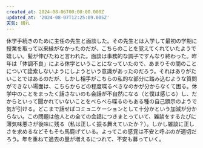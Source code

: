 ```yaml
---
created_at: 2024-08-06T00:00:00.000Z
updated_at: '2024-08-07T12:25:09.005Z'
天気: 晴れ
---
```


休学手続きのために主任の先生と面談した。その先生とは入学して最初の学期に授業を取って以来縁がなかったのだが、こちらのことを覚えてくれていたようで嬉しい。髪が伸びたねと言われた。面談は事務的な調子ですんなり終わった。昨年は「体調不良」による休学ということになっていたので、あまりその間のことについて詮索しないようにしようという意識があったのだろう。それはありがたいことではあるのだが、しかし相手がこちらの私的な部分に踏み込むような質問ができない場面は、こちらからどの程度喋るべきなのかが分からなくて困る。休学中のことをまったく話さないのも会話が不自然になる（と僕は感じる）し、だからといって聞かれていないことをべらべら喋るのもある種の自己顕示のようで気が引ける。どこまで話せばコミュニケーションとして十分かという加減が分からない。この問題は他人との全ての会話につきまとっていて、雑談をするたびに薄気味悪さが後味に残る（私は正しく振る舞えていたか？）。しかし雑談に正しさを求めるなどそもそも馬鹿げている。よってこの感覚は不安と呼ぶのが適切だろう。年を重ねて過去の量が増えるにつれて、不安も募っていく。
